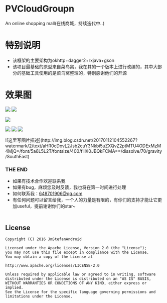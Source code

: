 # PVCloudGroupn
An online shopping mall(在线商城，持续迭代中..)

# 特别说明  
- 该框架的主要架构为okhttp+dagger2+rxjava+gson
- 该项目最基础的原型来自菜鸟窝，我在其的一个版本上进行改编的，其中大部分的基础工具使用的是菜鸟窝整理的，特别感谢他们的开源

# 效果图 

<p>
<img width="origin" height="origin" src="http://img.blog.csdn.net/20170112103014244?watermark/2/text/aHR0cDovL2Jsb2cuY3Nkbi5uZXQvZ2ptMTU4ODExMzM4MjQ=/font/5a6L5L2T/fontsize/400/fill/I0JBQkFCMA==/dissolve/70/gravity/SouthEast"/>
<img width="origin" height="origin" src="http://img.blog.csdn.net/20170112103023352?watermark/2/text/aHR0cDovL2Jsb2cuY3Nkbi5uZXQvZ2ptMTU4ODExMzM4MjQ=/font/5a6L5L2T/fontsize/400/fill/I0JBQkFCMA==/dissolve/70/gravity/SouthEast"/>

<img width="origin" height="origin" src="http://img.blog.csdn.net/20170112103032995?watermark/2/text/aHR0cDovL2Jsb2cuY3Nkbi5uZXQvZ2ptMTU4ODExMzM4MjQ=/font/5a6L5L2T/fontsize/400/fill/I0JBQkFCMA==/dissolve/70/gravity/SouthEast"/></p>

<p>
<img width="origin" height="origin" src="http://img.blog.csdn.net/20170112104513923?watermark/2/text/aHR0cDovL2Jsb2cuY3Nkbi5uZXQvZ2ptMTU4ODExMzM4MjQ=/font/5a6L5L2T/fontsize/400/fill/I0JBQkFCMA==/dissolve/70/gravity/SouthEast"/>
<img width="origin" height="origin" src="http://img.blog.csdn.net/20170112104534467?watermark/2/text/aHR0cDovL2Jsb2cuY3Nkbi5uZXQvZ2ptMTU4ODExMzM4MjQ=/font/5a6L5L2T/fontsize/400/fill/I0JBQkFCMA==/dissolve/70/gravity/SouthEast"/>

<img width="origin" height="origin" src="http://img.blog.csdn.net/20170112104544467?watermark/2/text/aHR0cDovL2Jsb2cuY3Nkbi5uZXQvZ2ptMTU4ODExMzM4MjQ=/font/5a6L5L2T/fontsize/400/fill/I0JBQkFCMA==/dissolve/70/gravity/SouthEast"/>


</p>
![这里写图片描述](http://img.blog.csdn.net/20170112104552267?watermark/2/text/aHR0cDovL2Jsb2cuY3Nkbi5uZXQvZ2ptMTU4ODExMzM4MjQ=/font/5a6L5L2T/fontsize/400/fill/I0JBQkFCMA==/dissolve/70/gravity/SouthEast)



### THE END
 * 如果有技术合作欢迎联系我
 * 如果有bug，麻烦您及时反馈，我也将在第一时间进行处理
 * 如何联系我：648701906@qq.com
 * 有任何问题可以留言给我，一个人的力量是有限的，有你们的支持才能让它更加useful，提前谢谢你们的star~
 <br></br>
 
License
--------
```
Copyright (C) 2016 JmStefanAndroid

Licensed under the Apache License, Version 2.0 (the "License");
you may not use this file except in compliance with the License.
You may obtain a copy of the License at

http://www.apache.org/licenses/LICENSE-2.0

Unless required by applicable law or agreed to in writing, software
distributed under the License is distributed on an "AS IS" BASIS,
WITHOUT WARRANTIES OR CONDITIONS OF ANY KIND, either express or implied.
See the License for the specific language governing permissions and
limitations under the License.
```
